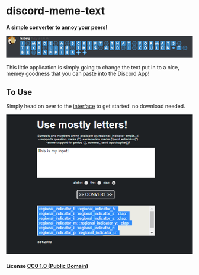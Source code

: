 # discord-meme-text

**A simple converter to annoy your peers!**

![textexcerpt](images/screenshot.png)

This little application is simply going to change the text put in to a nice, memey goodness that you can paste into the Discord App!

## To Use

Simply head on over to the [interface](https://lazberg.github.io/discord-meme-text/) to get started! no download needed.

![interface](images/screenshot2.png)

#### License [CC0 1.0 (Public Domain)](LICENSE.md)
